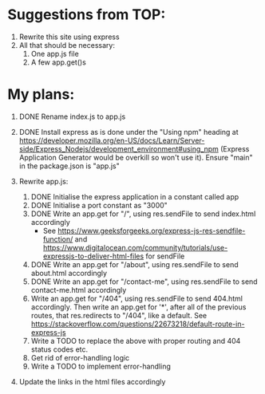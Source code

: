 # Suggestions from TOP:

1. Rewrite this site using express
2. All that should be necessary:
    1. One app.js file
    2. A few app.get()s


# My plans:

1. DONE Rename index.js to app.js

2. DONE Install express as is done under the "Using npm" heading at https://developer.mozilla.org/en-US/docs/Learn/Server-side/Express_Nodejs/development_environment#using_npm (Express Application Generator would be overkill so won't use it). Ensure "main" in the package.json is "app.js"

3. Rewrite app.js:
    1. DONE Initialise the express application in a constant called app
    2. DONE Initialise a port constant as "3000"
    3. DONE Write an app.get for "/", using res.sendFile to send index.html accordingly
        - See https://www.geeksforgeeks.org/express-js-res-sendfile-function/ and https://www.digitalocean.com/community/tutorials/use-expressjs-to-deliver-html-files for sendFile
    4. DONE Write an app.get for "/about", using res.sendFile to send about.html accordingly
    5. DONE Write an app.get for "/contact-me", using res.sendFile to send contact-me.html accordingly
    6. Write an app.get for "/404", using res.sendFile to send 404.html accordingly. Then 
    write an app.get for '*', after all of the previous routes, that res.redirects to 
    "/404", like a default. See https://stackoverflow.com/questions/22673218/default-route-in-express-js
    7. Write a TODO to replace the above with proper routing and 404 status codes etc.
    6. Get rid of error-handling logic
    7. Write a TODO to implement error-handling


4. Update the links in the html files accordingly
